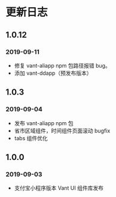 # 更新日志

## 1.0.12

### 2019-09-11

* 修复 vant-aliapp npm 包路径报错 bug。
* 添加 vant-ddapp（预发布版本）

## 1.0.3

### 2019-09-04
    
* 发布 vant-aliapp npm 包
* 省市区域组件，时间组件页面滚动 bugfix
* tabs 组件优化

## 1.0.0

### 2019-09-03

* 支付宝小程序版本 Vant UI 组件库发布